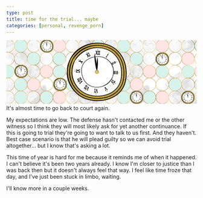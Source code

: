 ```yaml
---
type: post
title: time for the trial... maybe
categories: [personal, revenge_porn]
---
```

![clocks](/images/time.png)
It's almost time to go back to court again. 

My expectations are low. The defense hasn't contacted me or the other witness so I think they will most likely ask for yet another continuance. If this is going to trial they're going to want to talk to us first. And they haven't. Best case scenario is that he will plead guilty so we can avoid trial altogether...  but I know that's asking a lot. 

This time of year is hard for me because it reminds me of when it happened. I can't believe it's been two years already. I know I'm closer to justice than I was back then but it doesn't always feel that way. I feel like time froze that day, and I've just been stuck in limbo, waiting. 

I'll know more in a couple weeks. 